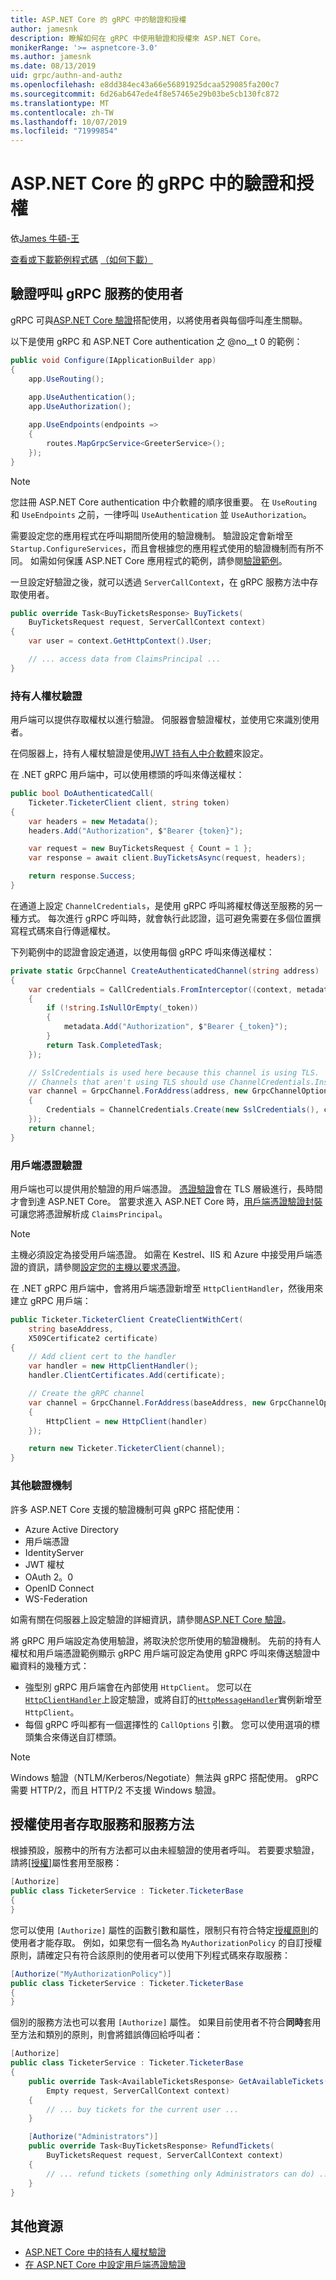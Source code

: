 ```yaml
---
title: ASP.NET Core 的 gRPC 中的驗證和授權
author: jamesnk
description: 瞭解如何在 gRPC 中使用驗證和授權來 ASP.NET Core。
monikerRange: '>= aspnetcore-3.0'
ms.author: jamesnk
ms.date: 08/13/2019
uid: grpc/authn-and-authz
ms.openlocfilehash: e8dd384ec43a66e56891925dcaa529085fa200c7
ms.sourcegitcommit: 6d26ab647ede4f8e57465e29b03be5cb130fc872
ms.translationtype: MT
ms.contentlocale: zh-TW
ms.lasthandoff: 10/07/2019
ms.locfileid: "71999854"
---
```

# <a name="authentication-and-authorization-in-grpc-for-aspnet-core"></a>ASP.NET Core 的 gRPC 中的驗證和授權

依[James 牛頓-王](https://twitter.com/jamesnk)

[查看或下載範例程式碼](https://github.com/aspnet/AspNetCore.Docs/tree/master/aspnetcore/grpc/authn-and-authz/sample/) [（如何下載）](xref:index#how-to-download-a-sample)

## <a name="authenticate-users-calling-a-grpc-service"></a>驗證呼叫 gRPC 服務的使用者

gRPC 可與[ASP.NET Core 驗證](xref:security/authentication/identity)搭配使用，以將使用者與每個呼叫產生關聯。

以下是使用 gRPC 和 ASP.NET Core authentication 之 @no__t 0 的範例：

```csharp
public void Configure(IApplicationBuilder app)
{
    app.UseRouting();
    
    app.UseAuthentication();
    app.UseAuthorization();

    app.UseEndpoints(endpoints =>
    {
        routes.MapGrpcService<GreeterService>();
    });
}
```

> [!NOTE]
> 您註冊 ASP.NET Core authentication 中介軟體的順序很重要。 在 `UseRouting` 和 `UseEndpoints` 之前，一律呼叫 `UseAuthentication` 並 `UseAuthorization`。

需要設定您的應用程式在呼叫期間所使用的驗證機制。 驗證設定會新增至 `Startup.ConfigureServices`，而且會根據您的應用程式使用的驗證機制而有所不同。 如需如何保護 ASP.NET Core 應用程式的範例，請參閱[驗證範例](xref:security/authentication/samples)。

一旦設定好驗證之後，就可以透過 `ServerCallContext`，在 gRPC 服務方法中存取使用者。

```csharp
public override Task<BuyTicketsResponse> BuyTickets(
    BuyTicketsRequest request, ServerCallContext context)
{
    var user = context.GetHttpContext().User;

    // ... access data from ClaimsPrincipal ...
}

```

### <a name="bearer-token-authentication"></a>持有人權杖驗證

用戶端可以提供存取權杖以進行驗證。 伺服器會驗證權杖，並使用它來識別使用者。

在伺服器上，持有人權杖驗證是使用[JWT 持有人中介軟體](/dotnet/api/microsoft.extensions.dependencyinjection.jwtbearerextensions.addjwtbearer)來設定。

在 .NET gRPC 用戶端中，可以使用標頭的呼叫來傳送權杖：

```csharp
public bool DoAuthenticatedCall(
    Ticketer.TicketerClient client, string token)
{
    var headers = new Metadata();
    headers.Add("Authorization", $"Bearer {token}");

    var request = new BuyTicketsRequest { Count = 1 };
    var response = await client.BuyTicketsAsync(request, headers);

    return response.Success;
}
```

在通道上設定 `ChannelCredentials`，是使用 gRPC 呼叫將權杖傳送至服務的另一種方式。 每次進行 gRPC 呼叫時，就會執行此認證，這可避免需要在多個位置撰寫程式碼來自行傳遞權杖。

下列範例中的認證會設定通道，以使用每個 gRPC 呼叫來傳送權杖：

```csharp
private static GrpcChannel CreateAuthenticatedChannel(string address)
{
    var credentials = CallCredentials.FromInterceptor((context, metadata) =>
    {
        if (!string.IsNullOrEmpty(_token))
        {
            metadata.Add("Authorization", $"Bearer {_token}");
        }
        return Task.CompletedTask;
    });

    // SslCredentials is used here because this channel is using TLS.
    // Channels that aren't using TLS should use ChannelCredentials.Insecure instead.
    var channel = GrpcChannel.ForAddress(address, new GrpcChannelOptions
    {
        Credentials = ChannelCredentials.Create(new SslCredentials(), credentials)
    });
    return channel;
}
```

### <a name="client-certificate-authentication"></a>用戶端憑證驗證

用戶端也可以提供用於驗證的用戶端憑證。 [憑證驗證](https://tools.ietf.org/html/rfc5246#section-7.4.4)會在 TLS 層級進行，長時間才會到達 ASP.NET Core。 當要求進入 ASP.NET Core 時，[用戶端憑證驗證封裝](xref:security/authentication/certauth)可讓您將憑證解析成 `ClaimsPrincipal`。

> [!NOTE]
> 主機必須設定為接受用戶端憑證。 如需在 Kestrel、IIS 和 Azure 中接受用戶端憑證的資訊，請參閱[設定您的主機以要求憑證](xref:security/authentication/certauth#configure-your-host-to-require-certificates)。

在 .NET gRPC 用戶端中，會將用戶端憑證新增至 `HttpClientHandler`，然後用來建立 gRPC 用戶端：

```csharp
public Ticketer.TicketerClient CreateClientWithCert(
    string baseAddress,
    X509Certificate2 certificate)
{
    // Add client cert to the handler
    var handler = new HttpClientHandler();
    handler.ClientCertificates.Add(certificate);

    // Create the gRPC channel
    var channel = GrpcChannel.ForAddress(baseAddress, new GrpcChannelOptions
    {
        HttpClient = new HttpClient(handler)
    });

    return new Ticketer.TicketerClient(channel);
}
```

### <a name="other-authentication-mechanisms"></a>其他驗證機制

許多 ASP.NET Core 支援的驗證機制可與 gRPC 搭配使用：

* Azure Active Directory
* 用戶端憑證
* IdentityServer
* JWT 權杖
* OAuth 2。0
* OpenID Connect
* WS-Federation

如需有關在伺服器上設定驗證的詳細資訊，請參閱[ASP.NET Core 驗證](xref:security/authentication/identity)。

將 gRPC 用戶端設定為使用驗證，將取決於您所使用的驗證機制。 先前的持有人權杖和用戶端憑證範例顯示 gRPC 用戶端可設定為使用 gRPC 呼叫來傳送驗證中繼資料的幾種方式：

* 強型別 gRPC 用戶端會在內部使用 `HttpClient`。 您可以在[`HttpClientHandler`](/dotnet/api/system.net.http.httpclienthandler)上設定驗證，或將自訂的[`HttpMessageHandler`](/dotnet/api/system.net.http.httpmessagehandler)實例新增至 `HttpClient`。
* 每個 gRPC 呼叫都有一個選擇性的 `CallOptions` 引數。 您可以使用選項的標頭集合來傳送自訂標頭。

> [!NOTE]
> Windows 驗證（NTLM/Kerberos/Negotiate）無法與 gRPC 搭配使用。 gRPC 需要 HTTP/2，而且 HTTP/2 不支援 Windows 驗證。

## <a name="authorize-users-to-access-services-and-service-methods"></a>授權使用者存取服務和服務方法

根據預設，服務中的所有方法都可以由未經驗證的使用者呼叫。 若要要求驗證，請將[[授權]](xref:Microsoft.AspNetCore.Authorization.AuthorizeAttribute)屬性套用至服務：

```csharp
[Authorize]
public class TicketerService : Ticketer.TicketerBase
{
}
```

您可以使用 `[Authorize]` 屬性的函數引數和屬性，限制只有符合特定[授權原則](xref:security/authorization/policies)的使用者才能存取。 例如，如果您有一個名為 `MyAuthorizationPolicy` 的自訂授權原則，請確定只有符合該原則的使用者可以使用下列程式碼來存取服務：

```csharp
[Authorize("MyAuthorizationPolicy")]
public class TicketerService : Ticketer.TicketerBase
{
}
```

個別的服務方法也可以套用 `[Authorize]` 屬性。 如果目前使用者不符合**同時**套用至方法和類別的原則，則會將錯誤傳回給呼叫者：

```csharp
[Authorize]
public class TicketerService : Ticketer.TicketerBase
{
    public override Task<AvailableTicketsResponse> GetAvailableTickets(
        Empty request, ServerCallContext context)
    {
        // ... buy tickets for the current user ...
    }

    [Authorize("Administrators")]
    public override Task<BuyTicketsResponse> RefundTickets(
        BuyTicketsRequest request, ServerCallContext context)
    {
        // ... refund tickets (something only Administrators can do) ..
    }
}
```

## <a name="additional-resources"></a>其他資源

* [ASP.NET Core 中的持有人權杖驗證](https://blogs.msdn.microsoft.com/webdev/2016/10/27/bearer-token-authentication-in-asp-net-core/)
* [在 ASP.NET Core 中設定用戶端憑證驗證](xref:security/authentication/certauth)

